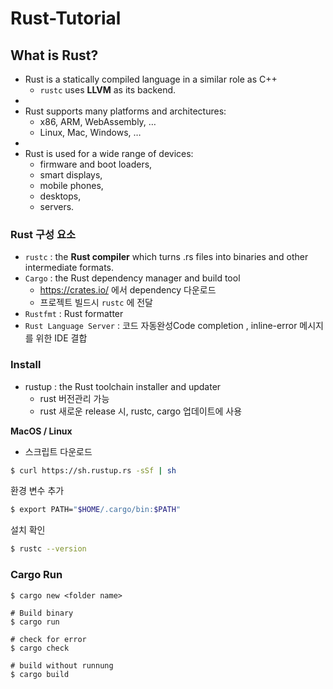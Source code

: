 # Rust-Tutorial

## What is Rust?
- Rust is a statically compiled language in a similar role as C++
  - `rustc` uses **LLVM** as its backend.
- 
- Rust supports many platforms and architectures:
  - x86, ARM, WebAssembly, …
  - Linux, Mac, Windows, …
- 
- Rust is used for a wide range of devices:
  - firmware and boot loaders,
  - smart displays,
  - mobile phones,
  - desktops,
  - servers.

### Rust 구성 요소
- `rustc` : the **Rust compiler** which turns .rs files into binaries and other intermediate formats.
- `Cargo` : the Rust dependency manager and build tool
  - https://crates.io/ 에서 dependency 다운로드
  - 프로젝트 빌드시 `rustc` 에 전달
- `Rustfmt` : Rust formatter
- `Rust Language Server` : 코드 자동완성Code completion , inline-error
  메시지를 위한 IDE 결합

### Install
- rustup : the Rust toolchain installer and updater
  - rust 버전관리 가능
  - rust 새로운 release 시, rustc, cargo 업데이트에 사용

**MacOS / Linux**
- 스크립트 다운로드
```bash
$ curl https://sh.rustup.rs -sSf | sh
```

환경 변수 추가
```bash
$ export PATH="$HOME/.cargo/bin:$PATH"
```

설치 확인
```bash
$ rustc --version
```


### Cargo Run
```
$ cargo new <folder name>

# Build binary
$ cargo run 

# check for error
$ cargo check

# build without runnung
$ cargo build
```
